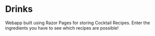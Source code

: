 # Drinks
Webapp built using Razor Pages for storing Cocktail Recipes.
Enter the ingredients you have to see which recipes are possible!
